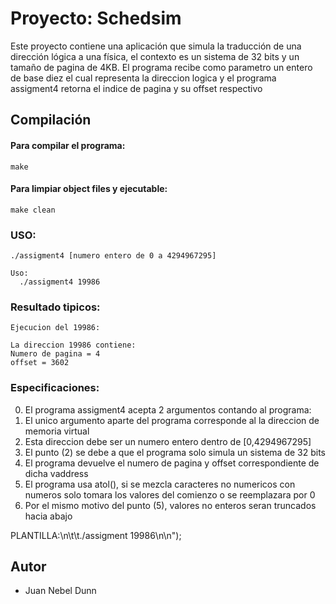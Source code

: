 # Proyecto: Schedsim
Este proyecto contiene una aplicación que simula la traducción de una dirección lógica a una física,
el contexto es un sistema de 32 bits y un tamaño de pagina de 4KB. El programa recibe como parametro un entero de base
diez el cual representa la direccion logica y el programa assigment4 retorna el indice de pagina y su offset respectivo

## Compilación


#### Para compilar el programa:
```
make
```

#### Para limpiar object files y ejecutable:
```
make clean
```

### USO:

```
./assigment4 [numero entero de 0 a 4294967295]

Uso:
  ./assigment4 19986

```
### Resultado tipicos:<br/>

```
Ejecucion del 19986:

La direccion 19986 contiene:
Numero de pagina = 4
offset = 3602

```



### Especificaciones:<br/>
0) El programa assigment4 acepta 2 argumentos contando al programa:
1) El unico argumento aparte del programa corresponde al la direccion de memoria virtual
2) Esta direccion debe ser un numero entero dentro de [0,4294967295]
3) El punto (2) se debe a que el programa solo simula un sistema de 32 bits
4) El programa devuelve el numero de pagina y offset correspondiente de dicha vaddress
5) El programa usa atol(), si se mezcla caracteres no numericos con numeros solo tomara los valores del comienzo o se reemplazara por 0
6) Por el mismo motivo del punto (5), valores no enteros seran truncados hacia abajo

PLANTILLA:\n\t\t./assigment 19986\n\n");



## Autor
- Juan Nebel Dunn
